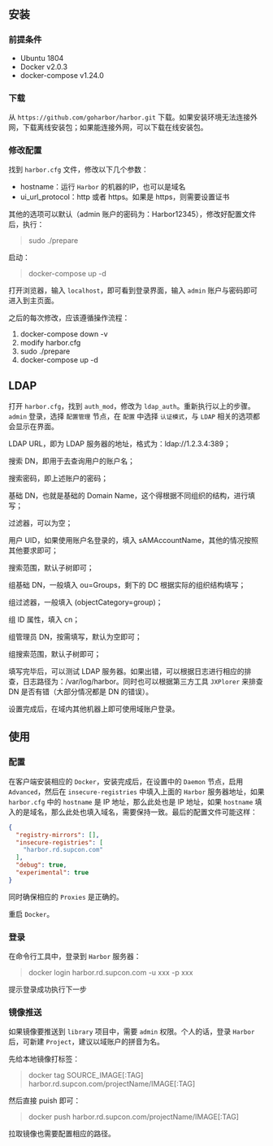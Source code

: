 ## 安装

### 前提条件

- Ubuntu 1804
- Docker v2.0.3
- docker-compose v1.24.0

### 下载

从 `https://github.com/goharbor/harbor.git` 下载。如果安装环境无法连接外网，下载离线安装包；如果能连接外网，可以下载在线安装包。


### 修改配置

找到 `harbor.cfg` 文件，修改以下几个参数：

- hostname：运行 `Harbor` 的机器的IP，也可以是域名
- ui_url_protocol：http 或者 https。如果是 https，则需要设置证书

其他的选项可以默认（admin 账户的密码为：Harbor12345），修改好配置文件后，执行：

> sudo ./prepare

启动：

> docker-compose up -d

打开浏览器，输入 `localhost`，即可看到登录界面，输入 `admin` 账户与密码即可进入到主页面。


之后的每次修改，应该遵循操作流程：

1. docker-compose down -v
2. modify harbor.cfg
3. sudo ./prepare
4. docker-compose up -d


## LDAP

打开 `harbor.cfg`，找到 `auth_mod`，修改为 `ldap_auth`。重新执行以上的步骤。`admin` 登录，选择 `配置管理` 节点，在 `配置` 中选择 `认证模式`，与 `LDAP` 相关的选项都会显示在界面。


LDAP URL，即为 LDAP 服务器的地址，格式为：ldap://1.2.3.4:389；

搜索 DN，即用于去查询用户的账户名；

搜索密码，即上述账户的密码；

基础 DN，也就是基础的 Domain Name，这个得根据不同组织的结构，进行填写；

过滤器，可以为空；

用户 UID，如果使用账户名登录的，填入 sAMAccountName，其他的情况按照其他要求即可；

搜索范围，默认子树即可；

组基础 DN，一般填入 ou=Groups，剩下的 DC 根据实际的组织结构填写；

组过滤器，一般填入 (objectCategory=group)；

组 ID 属性，填入 cn；

组管理员 DN，按需填写，默认为空即可；

组搜索范围，默认子树即可；


填写完毕后，可以测试 LDAP 服务器。如果出错，可以根据日志进行相应的排查，日志路径为：/var/log/harbor。同时也可以根据第三方工具 `JXPlorer` 来排查 DN 是否有错（大部分情况都是 DN 的错误）。

设置完成后，在域内其他机器上即可使用域账户登录。


## 使用

### 配置

在客户端安装相应的 `Docker`，安装完成后，在设置中的 `Daemon` 节点，启用 `Advanced`，然后在 `insecure-registries` 中填入上面的 `Harbor` 服务器地址，如果 `harbor.cfg` 中的 `hostname` 是 IP 地址，那么此处也是 IP 地址，如果 `hostname` 填入的是域名，那么此处也填入域名，需要保持一致。最后的配置文件可能这样：

```json
{
  "registry-mirrors": [],
  "insecure-registries": [
    "harbor.rd.supcon.com"
  ],
  "debug": true,
  "experimental": true
}
```

同时确保相应的 `Proxies` 是正确的。

重启 `Docker`。

### 登录

在命令行工具中，登录到 `Harbor` 服务器：

> docker login harbor.rd.supcon.com -u xxx -p xxx

提示登录成功执行下一步

### 镜像推送

如果镜像要推送到 `library` 项目中，需要 `admin` 权限。个人的话，登录 `Harbor` 后，可新建 `Project`，建议以域账户的拼音为名。

先给本地镜像打标签：

> docker tag SOURCE_IMAGE[:TAG] harbor.rd.supcon.com/projectName/IMAGE[:TAG]

然后直接 puish 即可：

> docker push harbor.rd.supcon.com/projectName/IMAGE[:TAG]


拉取镜像也需要配置相应的路径。